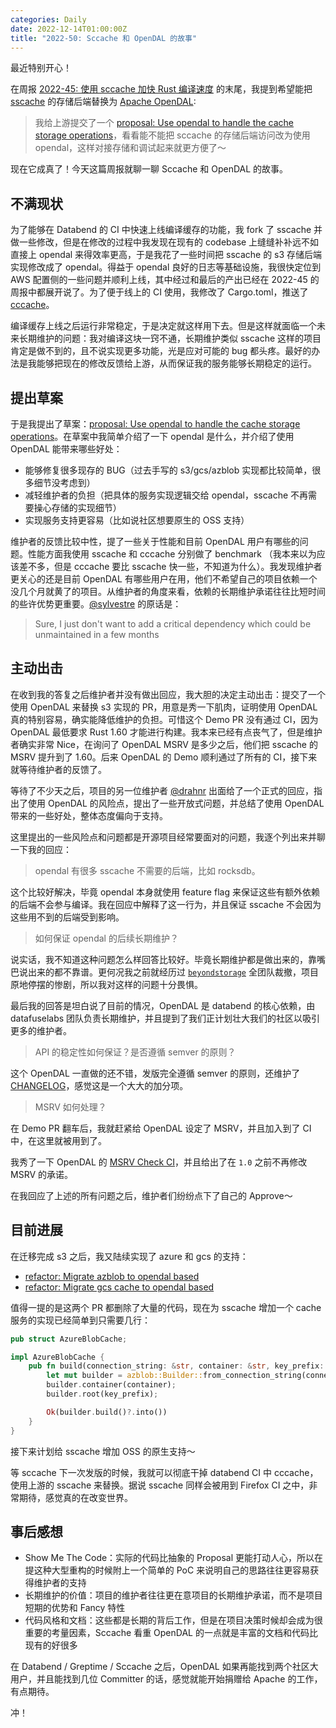 ```yaml
---
categories: Daily
date: 2022-12-14T01:00:00Z
title: "2022-50: Sccache 和 OpenDAL 的故事"
---
```


最近特别开心！

在周报 [2022-45: 使用 sccache 加快 Rust 编译速度](https://xuanwo.io/reports/2022-45/) 的末尾，我提到希望能把 [sscache](https://github.com/mozilla/sccache) 的存储后端替换为 [Apache OpenDAL](https://github.com/datafuselabs/opendal):

> 我给上游提交了一个 [proposal: Use opendal to handle the cache storage operations](https://github.com/mozilla/sccache/issues/1404)，看看能不能把 sccache 的存储后端访问改为使用 opendal，这样对接存储和调试起来就更方便了～

现在它成真了！今天这篇周报就聊一聊 Sccache 和 OpenDAL 的故事。

## 不满现状

为了能够在 Databend 的 CI 中快速上线编译缓存的功能，我 fork 了 sscache 并做一些修改，但是在修改的过程中我发现在现有的 codebase 上缝缝补补远不如直接上 opendal 来得效率更高，于是我花了一些时间把 sscache 的 s3 存储后端实现修改成了 opendal。得益于 opendal 良好的日志等基础设施，我很快定位到 AWS 配置侧的一些问题并顺利上线，其中经过和最后的产出已经在 2022-45 的周报中都展开说了。为了便于线上的 CI 使用，我修改了 Cargo.toml，推送了 [cccache](https://crates.io/crates/cccache)。

编译缓存上线之后运行非常稳定，于是决定就这样用下去。但是这样就面临一个未来长期维护的问题：我对编译这块一窍不通，长期维护类似 sscache 这样的项目肯定是做不到的，且不说实现更多功能，光是应对可能的 bug 都头疼。最好的办法是我能够把现在的修改反馈给上游，从而保证我的服务能够长期稳定的运行。

## 提出草案

于是我提出了草案：[proposal: Use opendal to handle the cache storage operations](https://github.com/mozilla/sccache/issues/1404)。在草案中我简单介绍了一下 opendal 是什么，并介绍了使用 OpenDAL 能带来哪些好处：

- 能够修复很多现存的 BUG（过去手写的 s3/gcs/azblob 实现都比较简单，很多细节没考虑到）
- 减轻维护者的负担（把具体的服务实现逻辑交给 opendal，sscache 不再需要操心存储的实现细节）
- 实现服务支持更容易（比如说社区想要原生的 OSS 支持）

维护者的反馈比较中性，提了一些关于性能和目前 OpenDAL 用户有哪些的问题。性能方面我使用 sscache 和 cccache 分别做了 benchmark （我本来以为应该差不多，但是 cccache 要比 sscache 快一些，不知道为什么）。我发现维护者更关心的还是目前 OpenDAL 有哪些用户在用，他们不希望自己的项目依赖一个没几个月就黄了的项目。从维护者的角度来看，依赖的长期维护承诺往往比短时间的些许优势更重要。[@sylvestre](https://github.com/sylvestre) 的原话是：

> Sure, I just don't want to add a critical dependency which could be unmaintained in a few months

## 主动出击

在收到我的答复之后维护者并没有做出回应，我大胆的决定主动出击：提交了一个使用 OpenDAL 来替换 s3 实现的 PR，用意是秀一下肌肉，证明使用 OpenDAL 真的特别容易，确实能降低维护的负担。可惜这个 Demo PR 没有通过 CI，因为 OpenDAL 最低要求 Rust 1.60 才能进行构建。我本来已经有点丧气了，但是维护者确实非常 Nice，在询问了 OpenDAL MSRV 是多少之后，他们把 sscache 的 MSRV 提升到了 1.60。后来 OpenDAL 的 Demo 顺利通过了所有的 CI，接下来就等待维护者的反馈了。

等待了不少天之后，项目的另一位维护者 [@drahnr](https://github.com/drahnr) 出面给了一个正式的回应，指出了使用 OpenDAL 的风险点，提出了一些开放式问题，并总结了使用 OpenDAL 带来的一些好处，整体态度偏向于支持。

这里提出的一些风险点和问题都是开源项目经常要面对的问题，我逐个列出来并聊一下我的回应：

> opendal 有很多 sscache 不需要的后端，比如 rocksdb。

这个比较好解决，毕竟 opendal 本身就使用 feature flag 来保证这些有额外依赖的后端不会参与编译。我在回应中解释了这一行为，并且保证 sscache 不会因为这些用不到的后端受到影响。

> 如何保证 opendal 的后续长期维护？

说实话，我不知道这种问题怎么样回答比较好。毕竟长期维护都是做出来的，靠嘴巴说出来的都不靠谱。更何况我之前就经历过 [`beyondstorage`](https://github.com/beyondstorage/go-storage) 全团队裁撤，项目原地停摆的惨剧，所以我对这样的问题十分畏惧。

最后我的回答是坦白说了目前的情况，OpenDAL 是 databend 的核心依赖，由 datafuselabs 团队负责长期维护，并且提到了我们正计划壮大我们的社区以吸引更多的维护者。

> API 的稳定性如何保证？是否遵循 semver 的原则？

这个 OpenDAL 一直做的还不错，发版完全遵循 semver 的原则，还维护了 [CHANGELOG](https://github.com/datafuselabs/opendal/blob/main/CHANGELOG.md)，感觉这是一个大大的加分项。

> MSRV 如何处理？

在 Demo PR 翻车后，我就赶紧给 OpenDAL 设定了 MSRV，并且加入到了 CI 中，在这里就被用到了。

我秀了一下 OpenDAL 的 [MSRV Check CI](https://github.com/datafuselabs/opendal/blob/main/.github/workflows/ci.yml#L42)，并且给出了在 `1.0` 之前不再修改 MSRV 的承诺。

在我回应了上述的所有问题之后，维护者们纷纷点下了自己的 Approve～

## 目前进展

在迁移完成 s3 之后，我又陆续实现了 azure 和 gcs 的支持：

- [refactor: Migrate azblob to opendal based](https://github.com/mozilla/sccache/pull/1463)
- [refactor: Migrate gcs cache to opendal based](https://github.com/mozilla/sccache/pull/1474)

值得一提的是这两个 PR 都删除了大量的代码，现在为 sscache 增加一个 cache 服务的实现已经简单到只需要几行：

```rust
pub struct AzureBlobCache;

impl AzureBlobCache {
    pub fn build(connection_string: &str, container: &str, key_prefix: &str) -> Result<Operator> {
        let mut builder = azblob::Builder::from_connection_string(connection_string)?;
        builder.container(container);
        builder.root(key_prefix);

        Ok(builder.build()?.into())
    }
}
```

接下来计划给 sscache 增加 OSS 的原生支持～

等 sccache 下一次发版的时候，我就可以彻底干掉 databend CI 中 cccache，使用上游的 sscache 来替换。据说 sscache 同样会被用到 Firefox CI 之中，非常期待，感觉真的在改变世界。

## 事后感想

- Show Me The Code：实际的代码比抽象的 Proposal 更能打动人心，所以在提这种大型重构的时候附上一个简单的 PoC 来说明自己的思路往往更容易获得维护者的支持
- 长期维护的价值：项目的维护者往往更在意项目的长期维护承诺，而不是项目短期的优势和 Fancy 特性
- 代码风格和文档：这些都是长期的背后工作，但是在项目决策时候却会成为很重要的考量因素，Sccache 看重 OpenDAL 的一点就是丰富的文档和代码比现有的好很多

在 Databend / Greptime / Sccache 之后，OpenDAL 如果再能找到两个社区大用户，并且能找到几位 Committer 的话，感觉就能开始捐赠给 Apache 的工作，有点期待。

冲！
